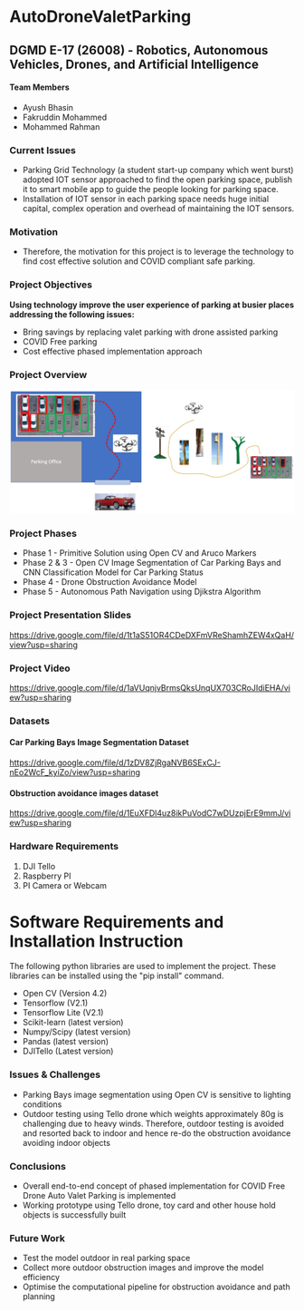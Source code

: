# AutoDroneValetParking
## DGMD E-17 (26008) - Robotics, Autonomous Vehicles, Drones, and Artificial Intelligence

#### Team Members

* Ayush Bhasin
* Fakruddin Mohammed
* Mohammed Rahman

### Current Issues

* Parking Grid Technology (a student start-up company which went burst) adopted IOT sensor approached to find the open parking space, publish it to smart mobile app to guide the people looking for parking space.
* Installation of IOT sensor in each parking space needs huge initial capital, complex operation and overhead of maintaining the IOT sensors.



### Motivation

* Therefore, the motivation for this project is to leverage the technology to find cost effective solution and COVID compliant safe parking.



### Project Objectives

**Using technology improve the user experience of parking at busier places addressing the following issues:**

* Bring savings by replacing valet parking with drone assisted parking
* COVID Free parking
* Cost effective phased implementation approach




### Project Overview

![Project Overview](/images/overview.PNG)

### Project Phases

* Phase 1 - Primitive Solution using Open CV and Aruco Markers
* Phase 2 & 3 - Open CV Image Segmentation of Car Parking Bays and CNN Classification Model for Car Parking Status
* Phase 4 - Drone Obstruction Avoidance Model
* Phase 5 - Autonomous Path Navigation using Djikstra Algorithm

### Project Presentation Slides

https://drive.google.com/file/d/1t1aS51OR4CDeDXFmVReShamhZEW4xQaH/view?usp=sharing


### Project Video

https://drive.google.com/file/d/1aVUqnjvBrmsQksUnqUX703CRoJIdiEHA/view?usp=sharing


### Datasets

#### Car Parking Bays Image Segmentation Dataset
https://drive.google.com/file/d/1zDV8ZjRgaNVB6SExCJ-nEo2WcF_kyiZo/view?usp=sharing

#### Obstruction avoidance images dataset
https://drive.google.com/file/d/1EuXFDl4uz8ikPuVodC7wDUzpjErE9mmJ/view?usp=sharing

### Hardware Requirements
1. DJI Tello
2. Raspberry PI
3. PI Camera or Webcam

# Software Requirements and Installation Instruction
The following python libraries are used to implement the project. These libraries can be installed using the "pip install" command.
* Open CV (Version 4.2)
* Tensorflow (V2.1)
* Tensorflow Lite (V2.1)
* Scikit-learn (latest version)
* Numpy/Scipy (latest version)
* Pandas (latest version)
* DJITello (Latest version)

### Issues & Challenges
* Parking Bays image segmentation using Open CV is sensitive to lighting conditions
* Outdoor testing using Tello drone which weights approximately 80g is challenging due to heavy winds. Therefore, outdoor testing is avoided and resorted back to indoor and hence re-do the obstruction avoidance avoiding indoor objects



### Conclusions
* Overall end-to-end concept of phased implementation for COVID Free Drone Auto Valet Parking is implemented
* Working prototype using Tello drone, toy card and other house hold objects is successfully built



### Future Work

* Test the model outdoor in real parking space
* Collect more outdoor obstruction images and improve the model efficiency
* Optimise the computational pipeline for obstruction avoidance and path planning


